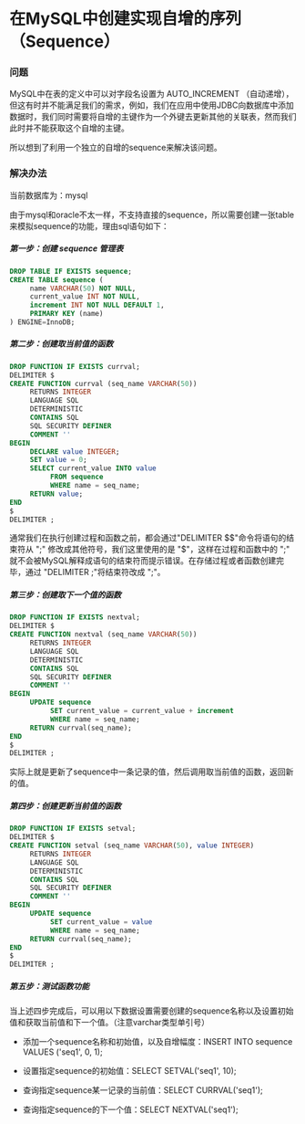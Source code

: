 # 在MySQL中创建实现自增的序列（Sequence）

### 问题

MySQL中在表的定义中可以对字段名设置为 AUTO_INCREMENT （自动递增），但这有时并不能满足我们的需求，例如，我们在应用中使用JDBC向数据库中添加数据时，我们同时需要将自增的主键作为一个外键去更新其他的关联表，然而我们此时并不能获取这个自增的主键。

所以想到了利用一个独立的自增的sequence来解决该问题。

### 解决办法

当前数据库为：mysql

由于mysql和oracle不太一样，不支持直接的sequence，所以需要创建一张table来模拟sequence的功能，理由sql语句如下：

##### 第一步：创建 sequence 管理表

```sql
DROP TABLE IF EXISTS sequence; 
CREATE TABLE sequence ( 
     name VARCHAR(50) NOT NULL, 
     current_value INT NOT NULL, 
     increment INT NOT NULL DEFAULT 1, 
     PRIMARY KEY (name) 
) ENGINE=InnoDB; 
```

##### 第二步：创建取当前值的函数

```sql
DROP FUNCTION IF EXISTS currval; 
DELIMITER $ 
CREATE FUNCTION currval (seq_name VARCHAR(50)) 
     RETURNS INTEGER
     LANGUAGE SQL 
     DETERMINISTIC 
     CONTAINS SQL 
     SQL SECURITY DEFINER 
     COMMENT ''
BEGIN
     DECLARE value INTEGER; 
     SET value = 0; 
     SELECT current_value INTO value 
          FROM sequence
          WHERE name = seq_name; 
     RETURN value; 
END
$ 
DELIMITER ;
```

通常我们在执行创建过程和函数之前，都会通过"DELIMITER $$"命令将语句的结束符从 ";" 修改成其他符号，我们这里使用的是 "$"，这样在过程和函数中的 ";" 就不会被MySQL解释成语句的结束符而提示错误。在存储过程或者函数创建完毕，通过 "DELIMITER ;"将结束符改成 ";"。

##### 第三步：创建取下一个值的函数

```sql
DROP FUNCTION IF EXISTS nextval; 
DELIMITER $ 
CREATE FUNCTION nextval (seq_name VARCHAR(50)) 
     RETURNS INTEGER
     LANGUAGE SQL 
     DETERMINISTIC 
     CONTAINS SQL 
     SQL SECURITY DEFINER 
     COMMENT ''
BEGIN
     UPDATE sequence
          SET current_value = current_value + increment 
          WHERE name = seq_name; 
     RETURN currval(seq_name); 
END
$ 
DELIMITER ; 
```

实际上就是更新了sequence中一条记录的值，然后调用取当前值的函数，返回新的值。

##### 第四步：创建更新当前值的函数

```sql
DROP FUNCTION IF EXISTS setval; 
DELIMITER $ 
CREATE FUNCTION setval (seq_name VARCHAR(50), value INTEGER) 
     RETURNS INTEGER
     LANGUAGE SQL 
     DETERMINISTIC 
     CONTAINS SQL 
     SQL SECURITY DEFINER 
     COMMENT ''
BEGIN
     UPDATE sequence
          SET current_value = value 
          WHERE name = seq_name; 
     RETURN currval(seq_name); 
END
$ 
DELIMITER ;
```

##### 第五步：测试函数功能

当上述四步完成后，可以用以下数据设置需要创建的sequence名称以及设置初始值和获取当前值和下一个值。（注意varchar类型单引号）

- 添加一个sequence名称和初始值，以及自增幅度：INSERT INTO sequence VALUES ('seq1', 0, 1);

- 设置指定sequence的初始值：SELECT SETVAL('seq1', 10);

- 查询指定sequence某一记录的当前值：SELECT CURRVAL('seq1');

- 查询指定sequence的下一个值：SELECT NEXTVAL('seq1');


